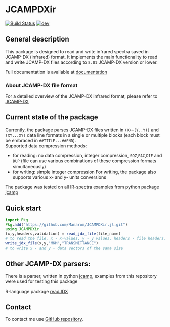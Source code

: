 # JCAMPDXir
[![Build Status](https://github.com/Manarom/JCAMPDXir.jl/actions/workflows/CI.yml/badge.svg?branch=main)](https://github.com/Manarom/JCAMPDXir.jl/actions/workflows/CI.yml?query=branch%3Amain)
[![dev](https://img.shields.io/badge/docs-dev-blue.svg)](https://manarom.github.io/JCAMPDXir.jl)
## General description

This package is designed to read and write infrared spectra saved in JCAMP-DX (infrared) format.
It implements the main functionality to read and write JCAMP-DX files according to `5.01` JCAMP-DX 
version or lower.   

Full  documentation is available at  [documentation](https://manarom.github.io/JCAMPDXir.jl/)

### About JCAMP-DX file format

For a detailed overview of the JCAMP-DX infrared format, please refer to [JCAMP-DX](https://iupac.org/what-we-do/digital-standards/jcamp-dx/)


## Current state of the package

Currently, the package parses JCAMP-DX files written in  `(X++(Y..Y))` and `(XY...XY)` data line formats 
in a single or multiple blocks (each block must be embraced in `##TITLE...##END`).  
Supported data compression methods:
- for reading: no data compression, integer compression, `SQZ`,`PAC`,`DIF` and `DUP` (file can use various combinations of  these compression formats simultaneously)
- for writing: simple integer compression
For writing, the package also supports various x- and y- units conversions

The package was tested on all IR-spectra examples from python package
[jcamp](https://github.com/nzhagen/jcamp.git)


## Quick start

```julia
import Pkg 
Pkg.add("https://github.com/Manarom/JCAMPDXir.jl.git")
using JCAMPDXir
(x,y,headers,validation) = read_jdx_file(file_name) 
# to read the file, x - x-values, y - y values, headers - file headers, validation - jcamp specification checks
write_jdx_file(x,y,"MKM","TRANSMITTANCE") 
# to write x - and y - data vectors of the sama size

```
## Other JCAMP-DX parsers:

There is a parser, written in python [jcamp](https://github.com/nzhagen/jcamp.git), 
examples from this repository were used for testing this package

R-language package [readJDX](https://github.com/bryanhanson/readJDX.git)

## Contact
To contact me use [GitHub repository](https://github.com/Manarom).